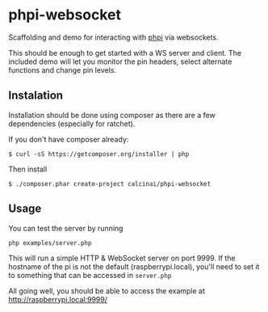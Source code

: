 # phpi-websocket
Scaffolding and demo for interacting with [phpi](https://github.com/calcinai/phpi) via websockets.

This should be enough to get started with a WS server and client. The included demo will let you monitor the pin headers, select alternate 
functions and change pin levels.

## Instalation

Installation should be done using composer as there are a few dependencies (especially for ratchet).

If you don't have composer already:

```$ curl -sS https://getcomposer.org/installer | php```

Then install

```$ ./composer.phar create-project calcinai/phpi-websocket```

## Usage

You can test the server by running 

```php examples/server.php```

This will run a simple HTTP & WebSocket server on port 9999.  If the hostname of the pi is not the default (raspberrypi.local), you'll need 
to set it to something that can be accessed in `server.php`

All going well, you should be able to access the example at http://raspberrypi.local:9999/

